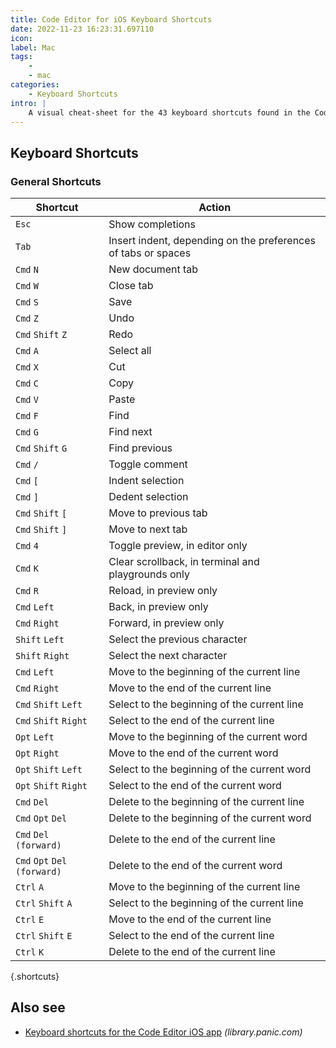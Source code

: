 ```yaml
---
title: Code Editor for iOS Keyboard Shortcuts
date: 2022-11-23 16:23:31.697110
icon: 
label: Mac
tags: 
    - 
    - mac
categories:
    - Keyboard Shortcuts
intro: |
    A visual cheat-sheet for the 43 keyboard shortcuts found in the Code Editor for iOS app. This application is MacOS-only.
---
```




Keyboard Shortcuts
------------------



### General Shortcuts

Shortcut | Action
---|---
`Esc`  | Show completions
`Tab`  | Insert indent, depending on the preferences of tabs or spaces
`Cmd` `N`  | New document tab
`Cmd` `W`  | Close tab
`Cmd` `S`  | Save
`Cmd` `Z`  | Undo
`Cmd` `Shift` `Z`  | Redo
`Cmd` `A`  | Select all
`Cmd` `X`  | Cut
`Cmd` `C`  | Copy
`Cmd` `V`  | Paste
`Cmd` `F`  | Find
`Cmd` `G`  | Find next
`Cmd` `Shift` `G`  | Find previous
`Cmd` `/`  | Toggle comment
`Cmd` `[`  | Indent selection
`Cmd` `]`  | Dedent selection
`Cmd` `Shift` `[`  | Move to previous tab
`Cmd` `Shift` `]`  | Move to next tab
`Cmd` `4`  | Toggle preview, in editor only
`Cmd` `K`  | Clear scrollback, in terminal and playgrounds only
`Cmd` `R`  | Reload, in preview only
`Cmd` `Left`  | Back, in preview only
`Cmd` `Right`  | Forward, in preview only
`Shift` `Left`  | Select the previous character
`Shift` `Right`  | Select the next character
`Cmd` `Left`  | Move to the beginning of the current line
`Cmd` `Right`  | Move to the end of the current line
`Cmd` `Shift` `Left`  | Select to the beginning of the current line
`Cmd` `Shift` `Right`  | Select to the end of the current line
`Opt` `Left`  | Move to the beginning of the current word
`Opt` `Right`  | Move to the end of the current word
`Opt` `Shift` `Left`  | Select to the beginning of the current word
`Opt` `Shift` `Right`  | Select to the end of the current word
`Cmd` `Del`  | Delete to the beginning of the current line
`Cmd` `Opt` `Del`  | Delete to the beginning of the current word
`Cmd` `Del (forward)`  | Delete to the end of the current line
`Cmd` `Opt` `Del (forward)`  | Delete to the end of the current word
`Ctrl` `A`  | Move to the beginning of the current line
`Ctrl` `Shift` `A`  | Select to the beginning of the current line
`Ctrl` `E`  | Move to the end of the current line
`Ctrl` `Shift` `E`  | Select to the end of the current line
`Ctrl` `K`  | Delete to the end of the current line
{.shortcuts}




Also see
--------
- [Keyboard shortcuts for the Code Editor iOS app](https://library.panic.com/code-editor/shortcut-keys/) _(library.panic.com)_
